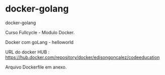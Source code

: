 # docker-golang
docker-golang

Curso Fullcycle - Modulo Docker.

Docker com goLang  - helloworld 

URL do docker HUB : https://hub.docker.com/repository/docker/edisongoncalez/codeeducation

Arquivo Dockerfile em anexo.

